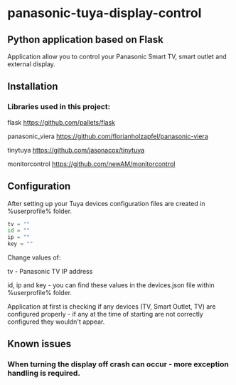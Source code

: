 # panasonic-tuya-display-control
## Python application based on Flask

Application allow you to control your Panasonic Smart TV, smart outlet and external display.

## Installation

### Libraries used in this project:

flask https://github.com/pallets/flask

panasonic_viera https://github.com/florianholzapfel/panasonic-viera

tinytuya https://github.com/jasonacox/tinytuya

monitorcontrol https://github.com/newAM/monitorcontrol


## Configuration
After setting up your Tuya devices configuration files are created in  %userprofile% folder.

```python 
tv = ""
id = ""
ip = ""
key = ""
```

Change values of:

tv - Panasonic TV IP address

id, ip and key - you can find these values in the devices.json file within %userprofile% folder.





Application at first is checking if any  devices (TV, Smart Outlet, TV) are configured properly - if any at the time of starting are not correctly configured they wouldn't appear.

## Known issues
### When turning the display off crash can occur - more exception handling is required.
